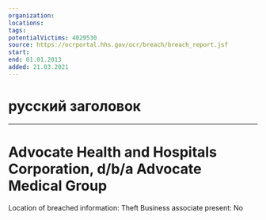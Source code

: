 ```yaml
---
organization: 
locations: 
tags: 
potentialVictims: 4029530
source: https://ocrportal.hhs.gov/ocr/breach/breach_report.jsf
start: 
end: 01.01.2013
added: 21.03.2021
---
```


# русский заголовок

---

# Advocate Health and Hospitals Corporation, d/b/a Advocate Medical Group

Location of breached information: Theft
Business associate present: No
